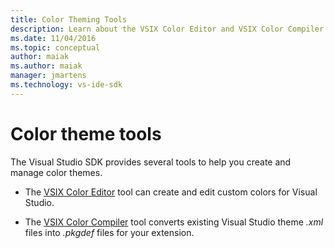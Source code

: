 ```yaml
---
title: Color Theming Tools
description: Learn about the VSIX Color Editor and VSIX Color Compiler tools that are provided in the Visual Studio SDK to help you create and manage color themes.
ms.date: 11/04/2016
ms.topic: conceptual
author: maiak
ms.author: maiak
manager: jmartens
ms.technology: vs-ide-sdk
---
```

# Color theme tools

The Visual Studio SDK provides several tools to help you create and manage color themes.

- The [VSIX Color Editor](../../extensibility/internals/vsix-color-editor.md) tool can create and edit custom colors for Visual Studio.

- The [VSIX Color Compiler](../../extensibility/internals/vsix-color-compiler.md) tool converts existing Visual Studio theme *.xml* files into *.pkgdef* files for your extension.
